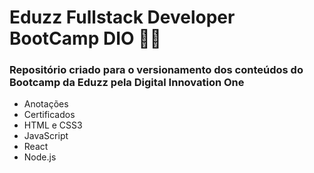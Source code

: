 # Eduzz Fullstack Developer BootCamp DIO 👨‍💻

### Repositório criado para o versionamento dos conteúdos do Bootcamp da Eduzz pela Digital Innovation One

  - Anotações
  - Certificados
  - HTML e CSS3
  - JavaScript
  - React
  - Node.js
